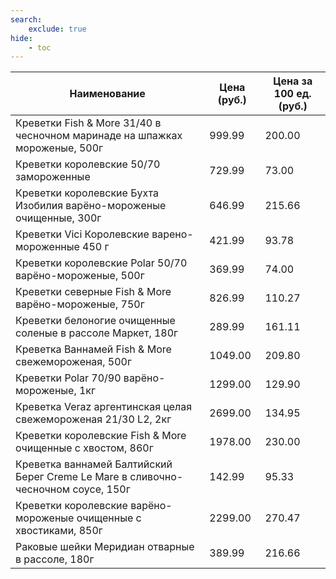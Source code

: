 ```yaml
---
search:
    exclude: true
hide:
    - toc
---
```


| Наименование | Цена (руб.) | Цена за 100 ед. (руб.) |
| -- | -- | -- |
| Креветки Fish & More 31/40 в чесночном маринаде на шпажках мороженые, 500г | 999.99 | 200.00 |
| Креветки королевские 50/70 замороженные | 729.99 | 73.00 |
| Креветки королевские Бухта Изобилия варёно-мороженые очищенные, 300г | 646.99 | 215.66 |
| Креветки Vici Королевские варено-мороженные 450 г | 421.99 | 93.78 |
| Креветки королевские Polar 50/70 варёно-мороженые, 500г | 369.99 | 74.00 |
| Креветки северные Fish & More варёно-мороженые, 750г | 826.99 | 110.27 |
| Креветки белоногие очищенные соленые в рассоле Маркет, 180г | 289.99 | 161.11 |
| Креветка Ваннамей Fish & More свежемороженая, 500г | 1049.00 | 209.80 |
| Креветки Polar 70/90 варёно-мороженые, 1кг | 1299.00 | 129.90 |
| Креветка Veraz аргентинская целая свежемороженая 21/30 L2, 2кг | 2699.00 | 134.95 |
| Креветки королевские Fish & More очищенные с хвостом, 860г | 1978.00 | 230.00 |
| Креветка ваннамей Балтийский Берег Creme Le Mare в сливочно-чесночном соусе, 150г | 142.99 | 95.33 |
| Креветки королевские варёно-мороженые очищенные с хвостиками, 850г | 2299.00 | 270.47 |
| Раковые шейки Меридиан отварные в рассоле, 180г | 389.99 | 216.66 |

